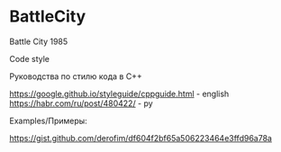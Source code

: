 # BattleCity
Battle City 1985

Code style 

Руководства по стилю кода в С++

https://google.github.io/styleguide/cppguide.html - english
https://habr.com/ru/post/480422/ - ру

Examples/Примеры:

https://gist.github.com/derofim/df604f2bf65a506223464e3ffd96a78a
